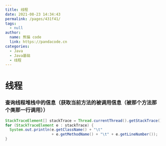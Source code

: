 ```yaml
---
title: 线程
date: 2021-08-23 14:34:43
permalink: /pages/431f41/
tags: 
  - null
author: 
  name: 熊猫 code
  link: https://pandacode.cn
categories: 
  - Java
  - Java基础
  - 线程
---
```


# 线程

### 查询线程堆栈中的信息（获取当前方法的被调用信息（被那个方法那个类那一行调用））

```java
StackTraceElement[] stackTrace = Thread.currentThread().getStackTrace();
for (StackTraceElement e : stackTrace) {
  System.out.println(e.getClassName() + "\t"
                     + e.getMethodName() + "\t" + e.getLineNumber());
}
```

